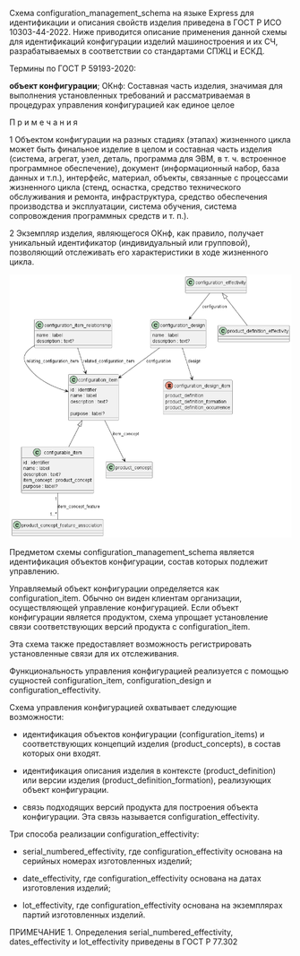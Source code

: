 Схема configuration_management_schema на языке Express для идентификации и описания свойств изделия приведена в ГОСТ Р ИСО 10303-44-2022. Ниже приводится описание применения данной схемы для идентификаций конфигурации изделий машиностроения и их СЧ, разрабатываемых в соответствии со стандартами СПЖЦ и ЕСКД.

Термины по ГОСТ Р 59193-2020:

**объект конфигурации**; ОКнф: Составная часть изделия, значимая для
выполнения установленных требований и рассматриваемая в процедурах
управления конфигурацией как единое целое

П р и м е ч а н и я

1 Объектом конфигурации на разных стадиях (этапах) жизненного цикла может быть финальное изделие в целом и составная часть изделия (система, агрегат, узел, деталь, программа для ЭВМ, в т. ч. встроенное программное обеспечение), документ (информационный набор, база данных и т.п.), интерфейс, материал, объекты, связанные с процессами жизненного цикла (стенд, оснастка, средство технического обслуживания и ремонта, инфраструктура, средство обеспечения производства и эксплуатации, система обучения, система сопровождения программных средств и т. п.).

2 Экземпляр изделия, являющегося ОКнф, как правило, получает уникальный идентификатор (индивидуальный или групповой), позволяющий отслеживать его характеристики в ходе жизненного цикла.

![](source/configuration_management.png)

Предметом схемы configuration_management_schema является идентификация объектов конфигурации, состав которых подлежит управлению.

Управляемый объект конфигурации определяется как configuration_item. Обычно он виден клиентам организации, осуществляющей управление конфигурацией. Если объект конфигурации является продуктом, схема упрощает установление связи соответствующих версий продукта с configuration_item.

Эта схема также предоставляет возможность регистрировать установленные связи для их отслеживания.

Функциональность управления конфигурацией реализуется с помощью сущностей configuration_item, configuration_design и configuration_effectivity.

Схема управления конфигурацией охватывает следующие возможности:

- идентификация объектов конфигурации (configuration_items) и соответствующих концепций изделия (product_concepts), в состав которых они входят.

- идентификация описания изделия в контексте (product_definition) или версии изделия (product_definition_formation), реализующих объект конфигурации.

- связь подходящих версий продукта для построения объекта конфигурации. Эта связь называется configuration_effectivity.

Три способа реализации configuration_effectivity:

- serial_numbered_effectivity, где configuration_effectivity основана на серийных номерах изготовленных изделий;

- date_effectivity, где configuration_effectivity основана на датах изготовления изделий;

- lot_effectivity, где configuration_effectivity основана на экземплярах партий изготовленных изделий.

ПРИМЕЧАНИЕ 1. Определения serial_numbered_effectivity, dates_effectivity и lot_effectivity приведены в ГОСТ Р 77.302